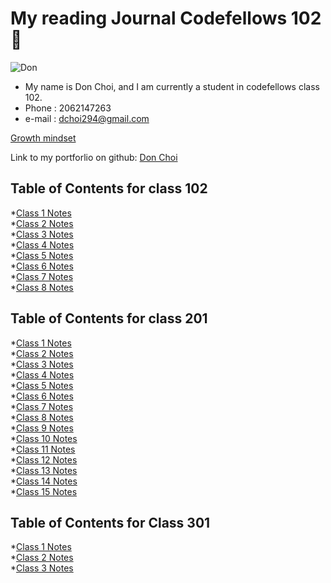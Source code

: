 # My reading Journal Codefellows 102 🙂

![Don](https://user-images.githubusercontent.com/113468027/191122787-16e3244e-83f9-4495-8137-c635e4d5ba04.jpg)

- My name is Don Choi, and I am currently a student in codefellows class 102.
- Phone : 2062147263
- e-mail : dchoi294@gmail.com

[Growth mindset](growthmindset.md)

Link to my portforlio on github: [Don Choi](https://github.com/dchoi294)

## Table of Contents for class 102

*[Class 1 Notes](102/class1.md)  
*[Class 2 Notes](102/class2.md)  
*[Class 3 Notes](102/class3.md)  
*[Class 4 Notes](102/class4.md)  
*[Class 5 Notes](102/class5.md)  
*[Class 6 Notes](102/class6.md)  
*[Class 7 Notes](102/class7.md)  
*[Class 8 Notes](102/class8.md)  

## Table of Contents for class 201

*[Class 1 Notes](201/class1/readings.md)  
*[Class 2 Notes](201/class2/readings.md)  
*[Class 3 Notes](201/class3/readings.md)  
*[Class 4 Notes](201/class4/readings.md)  
*[Class 5 Notes](201/class5/readings.md)  
*[Class 6 Notes](201/class6/readings.md)  
*[Class 7 Notes](201/class7/readings.md)  
*[Class 8 Notes](201/class8/readings.md)  
*[Class 9 Notes](201/class9/readings.md)  
*[Class 10 Notes](201/class10/readings.md)  
*[Class 11 Notes](201/class11/readings.md)  
*[Class 12 Notes](201/class12/readings.md)  
*[Class 13 Notes](201/class13/readings.md)  
*[Class 14 Notes](201/class14/readings.md)  
*[Class 15 Notes](201/class15/readings.md)  

## Table of Contents for Class 301

*[Class 1 Notes](301/class1.md)  
*[Class 2 Notes](301/class2.md)  
*[Class 3 Notes](301/class3.md)  
